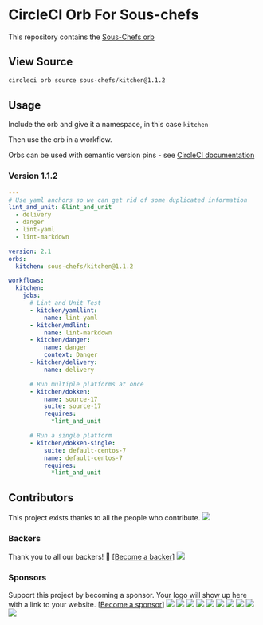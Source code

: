 # CircleCI Orb For Sous-chefs

This repository contains the [Sous-Chefs orb](https://circleci.com/orbs/registry/orb/sous-chefs/kitchen)

## View Source

```bash
circleci orb source sous-chefs/kitchen@1.1.2
```

## Usage

Include the orb and give it a namespace, in this case `kitchen`

Then use the orb in a workflow.

Orbs can be used with semantic version pins - see [CircleCI documentation](https://circleci.com/docs/2.0/creating-orbs/#semantic-versioning-in-orbs)

### Version 1.1.2

```yaml
---
# Use yaml anchors so we can get rid of some duplicated information
lint_and_unit: &lint_and_unit
  - delivery
  - danger
  - lint-yaml
  - lint-markdown

version: 2.1
orbs:
  kitchen: sous-chefs/kitchen@1.1.2

workflows:
  kitchen:
    jobs:
      # Lint and Unit Test
      - kitchen/yamllint:
          name: lint-yaml
      - kitchen/mdlint:
          name: lint-markdown
      - kitchen/danger:
          name: danger
          context: Danger
      - kitchen/delivery:
          name: delivery

      # Run multiple platforms at once
      - kitchen/dokken:
          name: source-17
          suite: source-17
          requires:
            *lint_and_unit

      # Run a single platform
      - kitchen/dokken-single:
          suite: default-centos-7
          name: default-centos-7
          requires:
            *lint_and_unit
```

## Contributors

This project exists thanks to all the people who contribute.
<img src="https://opencollective.com/sous-chefs/contributors.svg?width=890&button=false" /></a>


### Backers

Thank you to all our backers! 🙏 [[Become a backer](https://opencollective.com/sous-chefs#backer)]
<a href="https://opencollective.com/sous-chefs#backers" target="_blank"><img src="https://opencollective.com/sous-chefs/backers.svg?width=890"></a>

### Sponsors

Support this project by becoming a sponsor. Your logo will show up here with a link to your website. [[Become a sponsor](https://opencollective.com/sous-chefs#sponsor)]
<a href="https://opencollective.com/sous-chefs/sponsor/0/website" target="_blank"><img src="https://opencollective.com/sous-chefs/sponsor/0/avatar.svg"></a>
<a href="https://opencollective.com/sous-chefs/sponsor/1/website" target="_blank"><img src="https://opencollective.com/sous-chefs/sponsor/1/avatar.svg"></a>
<a href="https://opencollective.com/sous-chefs/sponsor/2/website" target="_blank"><img src="https://opencollective.com/sous-chefs/sponsor/2/avatar.svg"></a>
<a href="https://opencollective.com/sous-chefs/sponsor/3/website" target="_blank"><img src="https://opencollective.com/sous-chefs/sponsor/3/avatar.svg"></a>
<a href="https://opencollective.com/sous-chefs/sponsor/4/website" target="_blank"><img src="https://opencollective.com/sous-chefs/sponsor/4/avatar.svg"></a>
<a href="https://opencollective.com/sous-chefs/sponsor/5/website" target="_blank"><img src="https://opencollective.com/sous-chefs/sponsor/5/avatar.svg"></a>
<a href="https://opencollective.com/sous-chefs/sponsor/6/website" target="_blank"><img src="https://opencollective.com/sous-chefs/sponsor/6/avatar.svg"></a>
<a href="https://opencollective.com/sous-chefs/sponsor/7/website" target="_blank"><img src="https://opencollective.com/sous-chefs/sponsor/7/avatar.svg"></a>
<a href="https://opencollective.com/sous-chefs/sponsor/8/website" target="_blank"><img src="https://opencollective.com/sous-chefs/sponsor/8/avatar.svg"></a>
<a href="https://opencollective.com/sous-chefs/sponsor/9/website" target="_blank"><img src="https://opencollective.com/sous-chefs/sponsor/9/avatar.svg"></a>
